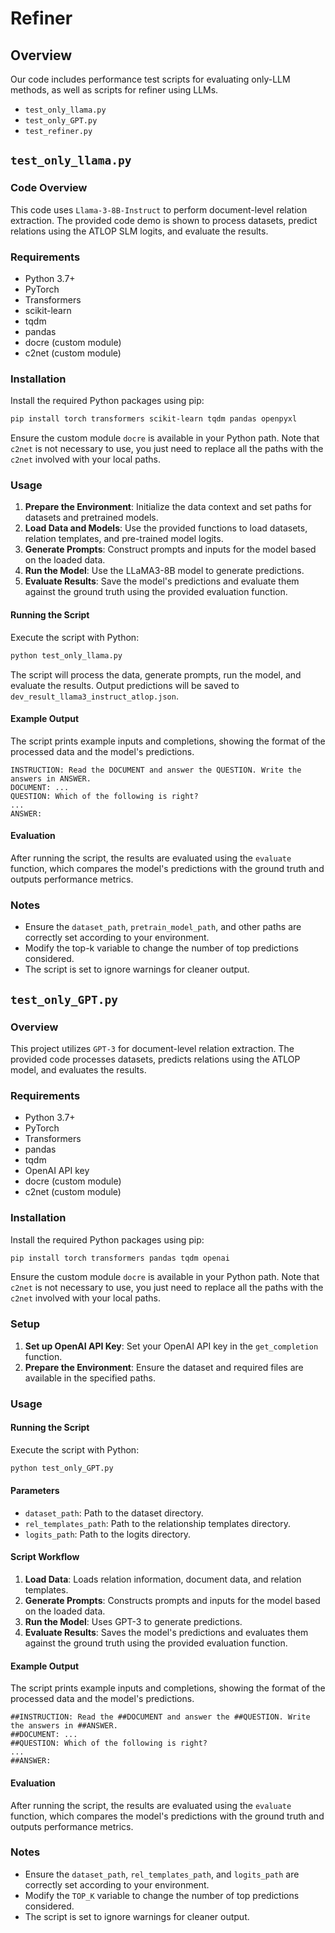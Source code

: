 # Refiner

## Overview

Our code includes performance test scripts for evaluating only-LLM methods, as well as scripts for refiner using LLMs.
* `test_only_llama.py`
* `test_only_GPT.py`
* `test_refiner.py`

## `test_only_llama.py`

### Code Overview

This code uses `Llama-3-8B-Instruct` to perform document-level relation extraction. The provided code demo is shown to process datasets, predict relations using the ATLOP SLM logits, and evaluate the results.

### Requirements

* Python 3.7+
* PyTorch
* Transformers
* scikit-learn
* tqdm
* pandas
* docre (custom module)
* c2net (custom module)

### Installation

Install the required Python packages using pip:

```bash
pip install torch transformers scikit-learn tqdm pandas openpyxl
```

Ensure the custom module `docre` is available in your Python path. Note that `c2net` is not necessary to use, you just need to replace all the paths with the `c2net` involved with your local paths.

### Usage

1. **Prepare the Environment**: Initialize the data context and set paths for datasets and pretrained models.
2. **Load Data and Models**: Use the provided functions to load datasets, relation templates, and pre-trained model logits.
3. **Generate Prompts**: Construct prompts and inputs for the model based on the loaded data.
4. **Run the Model**: Use the LLaMA3-8B model to generate predictions.
5. **Evaluate Results**: Save the model's predictions and evaluate them against the ground truth using the provided evaluation function.

#### Running the Script

Execute the script with Python:

```bash
python test_only_llama.py
```

The script will process the data, generate prompts, run the model, and evaluate the results. Output predictions will be saved to `dev_result_llama3_instruct_atlop.json`.

#### Example Output

The script prints example inputs and completions, showing the format of the processed data and the model's predictions.

```plaintext
INSTRUCTION: Read the DOCUMENT and answer the QUESTION. Write the answers in ANSWER.
DOCUMENT: ...
QUESTION: Which of the following is right?
...
ANSWER: 
```

#### Evaluation

After running the script, the results are evaluated using the `evaluate` function, which compares the model's predictions with the ground truth and outputs performance metrics.

### Notes

- Ensure the `dataset_path`, `pretrain_model_path`, and other paths are correctly set according to your environment.
- Modify the top-k variable to change the number of top predictions considered.
- The script is set to ignore warnings for cleaner output.

## `test_only_GPT.py`

### Overview

This project utilizes `GPT-3` for document-level relation extraction. The provided code processes datasets, predicts relations using the ATLOP model, and evaluates the results.

### Requirements

- Python 3.7+
- PyTorch
- Transformers
- pandas
- tqdm
- OpenAI API key
- docre (custom module)
- c2net (custom module)

### Installation

Install the required Python packages using pip:

```bash
pip install torch transformers pandas tqdm openai
```

Ensure the custom module `docre` is available in your Python path. Note that `c2net` is not necessary to use, you just need to replace all the paths with the `c2net` involved with your local paths.

### Setup

1. **Set up OpenAI API Key**: Set your OpenAI API key in the `get_completion` function.
2. **Prepare the Environment**: Ensure the dataset and required files are available in the specified paths.

### Usage

#### Running the Script

Execute the script with Python:

```bash
python test_only_GPT.py
```

#### Parameters

- `dataset_path`: Path to the dataset directory.
- `rel_templates_path`: Path to the relationship templates directory.
- `logits_path`: Path to the logits directory.

#### Script Workflow

1. **Load Data**: Loads relation information, document data, and relation templates.
2. **Generate Prompts**: Constructs prompts and inputs for the model based on the loaded data.
3. **Run the Model**: Uses GPT-3 to generate predictions.
4. **Evaluate Results**: Saves the model's predictions and evaluates them against the ground truth using the provided evaluation function.

#### Example Output

The script prints example inputs and completions, showing the format of the processed data and the model's predictions.

```plaintext
##INSTRUCTION: Read the ##DOCUMENT and answer the ##QUESTION. Write the answers in ##ANSWER.
##DOCUMENT: ...
##QUESTION: Which of the following is right?
...
##ANSWER:
```

#### Evaluation

After running the script, the results are evaluated using the `evaluate` function, which compares the model's predictions with the ground truth and outputs performance metrics.

### Notes

- Ensure the `dataset_path`, `rel_templates_path`, and `logits_path` are correctly set according to your environment.
- Modify the `TOP_K` variable to change the number of top predictions considered.
- The script is set to ignore warnings for cleaner output.

  
